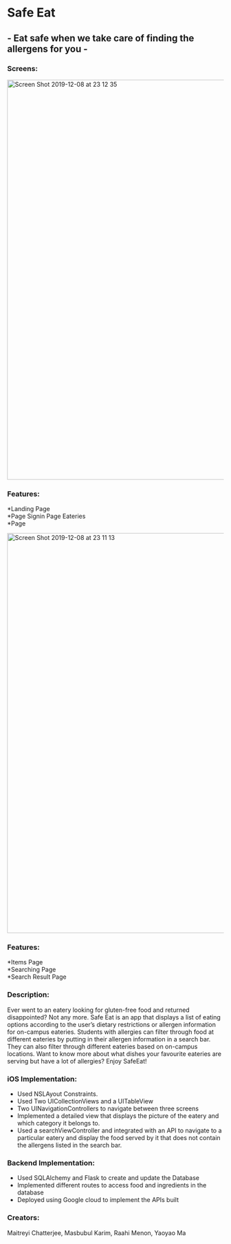 # Safe Eat
## - Eat safe when we take care of finding the allergens for you -
### Screens: 

<img width="929" alt="Screen Shot 2019-12-08 at 23 12 35" src="https://user-images.githubusercontent.com/42630113/70406902-448b4c00-1a10-11ea-9f6a-09cc1684d928.png">

### Features:
*Landing Page                           
*Page Signin Page Eateries              
*Page

<img width="929" alt="Screen Shot 2019-12-08 at 23 11 13" src="https://user-images.githubusercontent.com/42630113/70406858-10179000-1a10-11ea-9241-f437b2dbb0c1.png">

### Features:
*Items Page                             
*Searching Page                 
*Search Result Page

### Description: 
Ever went to an eatery looking for gluten-free food and returned disappointed? Not any more. Safe Eat is an app that displays a list of eating options according to the user’s dietary restrictions or allergen information for on-campus eateries. Students with allergies can filter through food at different eateries by putting in their allergen information in a search bar. They can also filter through different eateries based on on-campus locations. Want to know more about what dishes your favourite eateries are serving but have a lot of allergies? Enjoy SafeEat!


### iOS Implementation: 
- Used NSLAyout Constraints. 
- Used Two UICollectionViews and a UITableView 
- Two UINavigationControllers to navigate between three screens
- Implemented a detailed view that displays the picture of the eatery and which category it belongs to.
- Used a searchViewController and integrated with an API to navigate to a particular eatery and display the food served by it that does not contain the allergens listed in the search bar.
                    
### Backend Implementation: 
- Used SQLAlchemy and Flask to create and update the Database
- Implemented different routes to access food and ingredients in the database
- Deployed using Google cloud to implement the APIs built
### Creators: 
Maitreyi Chatterjee, Masbubul Karim, Raahi Menon, Yaoyao Ma
